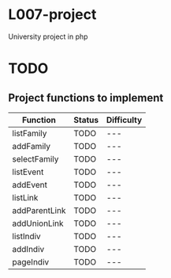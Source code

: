 # L007-project
University project in php


# TODO



## Project functions to implement

Function | Status | Difficulty
--- | --- | ---
listFamily | TODO | ---
addFamily | TODO | ---
selectFamily | TODO | ---
listEvent | TODO | ---
addEvent | TODO | ---
listLink | TODO | ---
addParentLink | TODO | ---
addUnionLink | TODO | ---
listIndiv | TODO | ---
addIndiv | TODO | ---
pageIndiv | TODO | ---